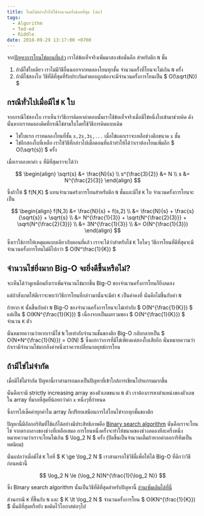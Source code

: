 ```yaml
---
title: โยนไข่อย่างไรให้ใช้จำนวนครั้งน้อยที่สุด (ต่อ)
tags:
  - Algorithm
  - Ted-ed
  - Riddle
date: 2018-09-29 13:17:00 +0700
---
```


จาก[ปัญหาการโยนไข่ตอนที่แล้ว][previous] เราได้ข้อเท็จจริงเพิ่มมาสองข้อนั่นคือ สำหรับตึก `N` ชั้น

1. ถ้ามีไข่ใบเดียว เราไม่มีวิธีอื่นนอกจากทดลองโยนทุกชั้น จำนวนครั้งที่โยนจะไม่เกิน `N` ครั้ง
2. ถ้ามีไข่สองใบ วิธีที่ดีที่สุดที่รับประกันคำตอบถูกต้องจะมีจำนวนครั้งการโยนเป็น $ O(\sqrt{N}) $

กรณีทั่วไปเมื่อมีไข่ `K` ใบ
----

จากกรณีไข่สองใบ เราเห็นว่าวิธีการคิดหาคำตอบนั้นเราใช้ข้อเท็จจริงเมื่อมีไข่หนึ่งใบเข้ามาช่วยคิด
ดังนั้นหากเราทดลองคิดที่กรณีไข่สามใบโดยใช้วิธีการคิดแบบเดิม

- ไข่ใบแรก เราทดลองโยนที่ชั้น `s,2s,3s,...` เมื่อไข่แตกเราจะเหลือช่วงตึกขนาด `s` ชั้น
- ไข่อีกสองใบที่เหลือ เราใช้วิธีที่กล่าวไปเมื่อตอนที่แล้วทำให้ได้ว่าเราต้องโยนเพิ่มอีก $ O(\sqrt{s}) $ ครั้ง

เมื่อเราลองหาค่า `s` ที่ดีที่สุดเราจะได้ว่า

$$ 
\begin{align}
    \sqrt{s}          &=    \frac{N}{s}   \\
    s^{\frac{3}{2}}   &=    N             \\
    s                 &=    N^{\frac{2}{3}}
\end{align} 
$$

ซึ่งถ้าให้ $ f(N,K) $ แทนจำนวนคร้งการโยนสำหรับตึก `N` ชั้นและมีไข่ `K` ใบ จำนวนครั้งการโยนจะเป็น

$$ 
\begin{align}
    f(N,3) &=  \frac{N}{s} + f(s,2) \\
           &=  \frac{N}{s} + \frac{s}{\sqrt{s}} + \sqrt{s} \\
           &=  N^{\frac{1}{3}} + \sqrt{N^{\frac{2}{3}}} +  \sqrt{N^{\frac{2}{3}}} \\
           &=  3N^{\frac{1}{3}} \\
           &=  O(N^{\frac{1}{3}})
\end{align} 
$$

ซึ่งเราใช้การให้เหตุผลแบบเดียวกับตอนที่แล้ว เราจะได้ว่าสำหรับไข่ `K` ใบใดๆ 
วิธีการโยนที่ดีที่สุดจะมีจำนวนครั้งการโยนไม่ดีไปกว่า $ O(N^\frac{1}{K}) $

จำนวนไข่ยิ่งมาก Big-O จะยิ่งดีขึ้นหรือไม่?
----

จะเห็นได้ว่าดูเหมือนยิ่งเราเพิ่มจำนวนไข่มากขึ้น Big-O ของจำนวนครั้งการโยนก็ยิ่งลดลง

แต่ถ้าสังเกตให้ดีเราจะพบว่าวิธีการโยนที่กล่าวมานั้นจะมีค่า `K` เป็นค่าคงที่ นั่นคือไม่ขึ้นกับค่า `N` 

ถ้าหาก `K` นั้นขึ้นกับค่า `N` Big-O ของจำนวนครั้งการโยนจะไม่เท่ากับ $ O(N^{\frac{1}{K}}) $
แต่เป็น $ O(KN^{\frac{1}{K}}) $ เนื่องจากเป็นผลรวมของ $ O(N^{\frac{1}{K}}) $ จำนวน `K` ตัว

นั่นหมายความว่าหากเรามีไข่ `N` ใบเท่ากับจำนวนชั้นของตึก Big-O กลับกลายเป็น 
$ O(N*N^{\frac{1}{N}}) = O(N) $ ซึ่งแย่กว่าการที่มีไข่เพียงแค่สองใบเสียอีก
นั่นหมายความว่าถ้าเรามีจำนวนไข่มากถึงค่าหนึ่งเราควรเปลี่ยนกลยุทธ์การโยน

ถ้ามีไข่ไม่จำกัด
----

เมื่อมีไข่ไม่จำกัด ปัญหานี้เราสามารถมองเป็นปัญหาที่เข้าใกล้การเขียนโปรแกรมมากขึ้น

นั่นคือเรามี strictly increasing array ของตัวเลขขนาด `N` ตัว
เราต้องการหาตำแหน่งของตัวเลขใน array ที่มากที่สุดที่น้อยกว่าค่า `x` หนึ่งๆที่กำหนด

ซึ่งการไล่เช็คค่าทุกค่าใน array ก็เปรียบเสมือนการไล่โยนไข่จากทุกชั้นของตึก

ปัญหานี้มีอัลกอริทึมที่ใช้แก้ได้อย่างมีประสิทธิภาพคือ [Binary search algorithm][binary] นั่นคือเราจะโยนไข่
จากตรงกลางของช่วงที่เหลือเสมอ การโยนหนึ่งครั้งจะทำให้ขนาดของช่วงลดลงทีละครึ่งหนึ่ง
หมายความว่าเราจะโยนไม่เกิน $ \log_2 N $ ครั้ง (ปัดขึ้นเป็นจำนวนเต็มถ้าหากค่าลอการิทึมเป็นทศนิยม)

นั่นแปลว่าเมื่อมีไข่ `K` ใบที่ $ K \ge \log_2 N $ เราสามารถใช้วิธีนี้เพื่อให้ได้ Big-O ที่ดีกว่าวิธีก่อนหน้านี้

$$
  \log_2 N \le (\log_2 N)N^{\frac{1}{\log_2 N}}
$$

ซึ่ง Binary search algorithm นั้นเป็นวิธีที่ดีที่สุดสำหรับปัญหานี้ [อ่านเพิ่มเติมได้ที่นี่][optimal]

ส่วนกรณี `K` ที่ขึ้นกับ `N` และ $ K \lt \log_2 N $ จำนวนครั้งการโยน $ O(KN^{\frac{1}{K}}) $ นั้นดีที่สุดหรือยัง ขอติดไว้โอกาสต่อๆไป

[previous]: /2018/09/29/throw-some-eggs.html
[binary]: //en.wikipedia.org/wiki/Binary_search_algorithm
[optimal]: //stackoverflow.com/questions/7578709/is-binary-search-optimal-in-worst-case
